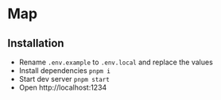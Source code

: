 # Map

## Installation

- Rename `.env.example` to `.env.local` and replace the values
- Install dependencies `pnpm i`
- Start dev server `pnpm start`
- Open http://localhost:1234
